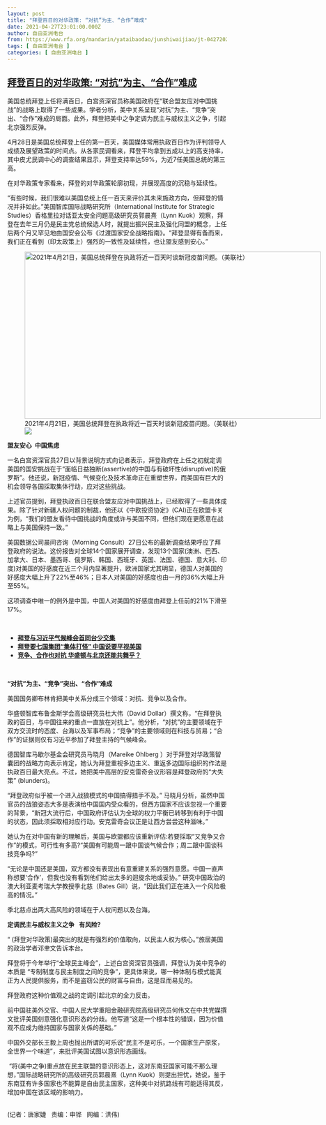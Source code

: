```yaml
---
layout: post
title: "拜登百日的对华政策: “对抗”为主、“合作”难成"
date: 2021-04-27T23:01:00.000Z
author: 自由亚洲电台
from: https://www.rfa.org/mandarin/yataibaodao/junshiwaijiao/jt-04272021110947.html
tags: [ 自由亚洲电台 ]
categories: [ 自由亚洲电台 ]
---
```

<!--1619564460000-->
[拜登百日的对华政策: “对抗”为主、“合作”难成](https://www.rfa.org/mandarin/yataibaodao/junshiwaijiao/jt-04272021110947.html)
------

<div>
<p></p><p>美国总统拜登上任将满百日，白宫资深官员称美国政府在“联合盟友应对中国挑战”的战略上取得了一些成果。学者分析，美中关系呈现“对抗”为主、“竞争”突出、“合作”难成的局面。此外，拜登把美中之争定调为民主与威权主义之争，引起北京强烈反弹。<span></span></p><p><span>4月28日是美国总统拜登上任的第一百天，美国媒体常用执政百日作为评判领导人成绩及展望政策的时间点。从各家民调看来，拜登平均拿到五成以上的高支持率，其中皮尤民调中心的调查结果显示，拜登支持率达59%，为近7任美国总统的第三高。</span></p><p><span>在对华政策专家看来，拜登的对华政策轮廓初现，并展现高度的沉稳与延续性。</span></p><p><span><span>“<span>有些时候，我们很难以美国总统上任一百天来评价其未来施政方向，但拜登的情况并非如此</span>。”美国智库国际战略研究所（</span>International Institute for Strategic Studies）香格里拉对话亚太安全问题高级研究员郭晨熹（Lynn Kuok）观察，拜登在去年三月仍是民主党总统候选人时，就提出振兴民主及强化同盟的概念，上任后两个月又罕见地由国安会公布《过渡国家安全战略指南》。“<span>拜登显得有备而来，我们正在看到（</span><span></span><span>印太政策上）</span><span></span><span>强烈的一致性及延续性，也让盟友感到安心</span><span>。”</span></span></p><p><span><span><figure class="image-richtext image-inline captioned" style="width:680px;"><img alt="2021年4月21日，美国总统拜登在执政将近一百天时谈新冠疫苗问题。（美联社）" height="383" src="https://www.rfa.org/mandarin/yataibaodao/junshiwaijiao/jt-04272021110947.html/jt0427.jpg/@@images/b8114486-f065-4a2d-9f02-998c0540fd7e.jpeg" title="jt0427.jpg" width="680"/><figcaption class="image-caption">2021年4月21日，美国总统拜登在执政将近一百天时谈新冠疫苗问题。（美联社）</figcaption><small></small><div id="zoomattribute"><a data-caption="2021年4月21日，美国总统拜登在执政将近一百天时谈新冠疫苗问题。（美联社）" data-fancybox="" href="https://www.rfa.org/mandarin/yataibaodao/junshiwaijiao/jt-04272021110947.html/jt0427.jpg" id="single_image" title="2021年4月21日，美国总统拜登在执政将近一百天时谈新冠疫苗问题。（美联社）"><img src="/++plone++rfa-resources/img/icon-zoom.png"/></a></div></figure></span></span></p><p><span><strong><span>盟友安心</span></strong> <strong> </strong><strong><span>中国焦虑</span></strong></span></p><p><span><span>一名白宫资深官员</span>27日<span>以背景说明方式向记者表示，拜登政府在上任之初就定调美国的国安挑战在于“面临日益独断</span>(assertive)的中国与有破坏性(disruptive)的俄罗斯”。他还说，新冠疫情、气候变化及技术革命正在重塑世界，而美国有巨大的机会领导各国採取集体行动，应对这些挑战。</span></p><p><span><span>上述官员提到，拜登执政百日在联合盟友应对中国挑战上，已经取得了一些具体成果。除了针对新疆人权问题的制裁，他还以《中欧投资协定》</span>(CAI)正在欧盟卡关为例，“<span>我们的盟友看待中国挑战的角度或许与美国不同，但他们现在更愿意在战略上与美国保持一致。</span>”</span></p><p><span><span>美国数据公司晨间咨询（</span>Morning Consult）27日公布的最新调查结果呼应了拜登政府的说法。这份报告对全球14个国家展开调查，发现13个国家(澳洲、巴西、加拿大、日本、墨西哥、俄罗斯、韩国、西班牙、英国、法国、德国、意大利、印度)对美国的好感度在近三个月内显著提升，欧洲国家尤其明显，德国人对美国的好感度大幅上升了22%至46%；日本人对美国的好感度也由一月的36%大幅上升至55%。</span></p><p><span><span>这项调查中唯一的例外是中国，中国人对美国的好感度由拜登上任前的</span>21%下滑至17%。</span></p><p><br/></p><ul><li><a href="https://www.rfa.org/mandarin/yataibaodao/junshiwaijiao/rc-04222021150240.html"><strong>拜登与习近平气候峰会首同台少交集</strong></a></li><li><strong><a href="https://www.rfa.org/mandarin/Xinwen/4-04252021112320.html">拜登要七国集团“集体打怪” 中国说要平视美国</a></strong></li><li><strong><a href="https://www.rfa.org/mandarin/yataibaodao/junshiwaijiao/rc-03042021130531.html">竞争、合作也对抗 华盛顿与北京还能共舞乎？</a></strong></li></ul><p><br/></p><p><span><strong>“</strong><strong><span>对抗”为主、“竞争”突出、“合作”难成</span></strong></span></p><p><span><span>美国国务卿布林肯把美中关系分成三个领域：</span>对抗、竞争以及合作。</span></p><p><span><span><span>华盛顿智库布鲁金斯学会</span>高级研究员杜大伟（</span>David Dollar）撰文称，“在拜登执政的百日，与中国往来的重点一直放在对抗上”。他分析，“对抗”的主要领域在于双方交流时的态度、台海以及军事布局；“竞争”的主要领域则在科技与贸易；“合作”的证据则仅有习近平参加了拜登主持的气候峰会。</span></p><p><span><span>德国智库马歇尔基金会研究员马晓月（</span>Mareike Ohlberg ）对于拜登对华政策智囊团的战略方向表示肯定，她认为拜登重视多边主义、重返多边国际组织的作法是执政百日最大亮点。不过，她把美中高层的安克雷奇会议形容是拜登政府的“大失策” (blunders)。</span></p><p><span><span>“<span>拜登政府似乎被一个进入战狼模式的中国搞得措手不及</span>。”</span> <span>马晓月分析，虽然中国官员的战狼姿态大多是表演给中国国内受众看的，但西方国家不应该忽视一个重要的背景，“<span>新冠大流行后，中国政府评估认为全球的权力平衡已转移到有利于中国的状态，因此须採取相对应行动。安克雷奇会议正是让西方尝尝这种滋味。</span>”</span></span></p><p><span><span>她认为在对中国有新的理解后，美国与欧盟都应该重新评估</span>:若要採取“又竞争又合作”的模式，可行性有多高?“美国有可能周一跟中国谈气候合作；周二跟中国谈科技竞争吗?”</span></p><p><span><span>“无论是中国还是美国，双方都没有表现出有意重建关系的强烈意愿。中国一直声称想要‘合作’，但我也没有看到他们给出太多的迴旋余地或妥协。”</span> <span>研究中国政治的澳大利亚麦考瑞大学教授季北慈（</span>Bates Gill）说，“因此我们正在进入一个风险极高的情况。”</span></p><p><span>季北慈点出两大高风险的领域在于人权问题以及台海。</span></p><p><span><strong><span>定调民主与威权主义之争 </span></strong><strong> </strong></span> <strong><span>有风险</span></strong><strong>?</strong></p><p><span><span>“</span> <span>(</span><span>拜登对华政策</span><span>)</span><span>最突出的就是有强烈的价值取向，以民主人权为核心。</span><span>”旅居美国的政治学者邓聿文告诉本台。</span></span></p><p><span><span>拜登将于今年举行“全球民主峰会”，上述白宫资深官员强调，拜登认为美中竞争的本质是</span> “专制制度与民主制度之间的竞争”，更具体来说，哪一种体制与模式能真正为人民提供服务，而不是盗窃公民的财富与自由，这是显而易见的。</span></p><p><span>拜登政府这种价值观之战的定调引起北京的全力反击。</span></p><p><span>前中国驻美外交官、中国人民大学重阳金融研究院高级研究员何伟文在中共党媒撰文批评美国刻意强化意识形态的分歧。他写道“这是一个根本性的错误，因为价值观不应成为维持国家与国家关係的基础。”</span></p><p><span>中国外交部长王毅上周也抛出所谓的可乐说“民主不是可乐，一个国家生产原浆，全世界一个味道”，来批评美国试图以意识形态画线。</span></p><p><span> “将<span>(</span><span>美中之争</span><span>)</span><span>重点放在民主联盟的意识形态上，这对东南亚国家可能不那么理想</span><span>，”国际战略研究所的高级研究员</span><span>郭晨熹（</span>Lynn Kuok）则提出担忧，她说，鉴于东南亚有许多国家也不能算是自由民主国家，这种美中对抗路线有可能适得其反，增加中国在该区域的影响力。</span></p><p><br/>(记者：唐家婕   责编：申铧   网编：洪伟)</p>
</div>
